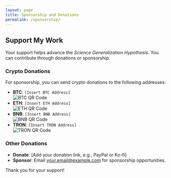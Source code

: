 ```yaml
---
layout: page
title: Sponsorship and Donations
permalink: /sponsorship/
---
```

## Support My Work

Your support helps advance the *Science Generalization Hypothesis*. You can contribute through donations or sponsorship.

### Crypto Donations
For sponsorship, you can send crypto donations to the following addresses:

- **BTC**: `[Insert BTC Address]`  
  ![BTC QR Code](/assets/img/btc-qr.png)
- **ETH**: `[Insert ETH Address]`  
  ![ETH QR Code](/assets/img/eth-qr.png)
- **BNB**: `[Insert BNB Address]`  
  ![BNB QR Code](/assets/img/bnb-qr.png)
- **TRON**: `[Insert TRON Address]`  
  ![TRON QR Code](/assets/img/tron-qr.png)

### Other Donations
- **Donate**: [Add your donation link, e.g., PayPal or Ko-fi]
- **Sponsor**: Email [your.email@example.com](mailto:your.email@example.com) for sponsorship opportunities.

Thank you for your support!

